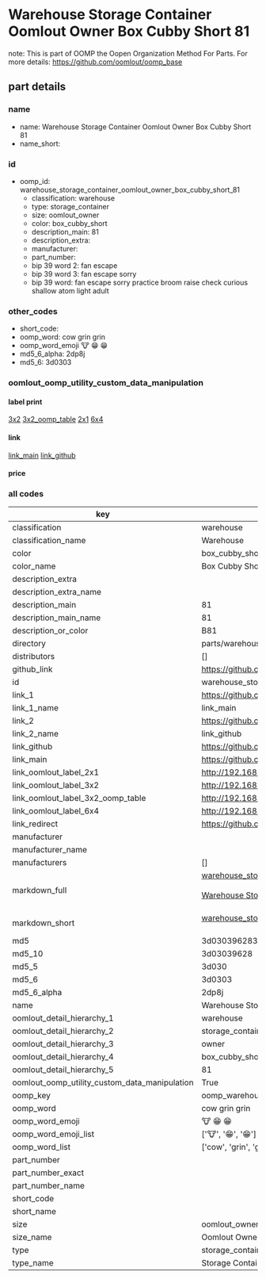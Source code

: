 # Warehouse Storage Container Oomlout Owner Box Cubby Short 81  

note: This is part of OOMP the Oopen Organization Method For Parts. For more details: https://github.com/oomlout/oomp_base

##  part details
  







### name
* name: Warehouse Storage Container Oomlout Owner Box Cubby Short 81
* name_short: 
### id
* oomp_id: warehouse_storage_container_oomlout_owner_box_cubby_short_81
  * classification: warehouse
  * type: storage_container
  * size: oomlout_owner
  * color: box_cubby_short
  * description_main: 81
  * description_extra: 
  * manufacturer: 
  * part_number: 
  * bip 39 word 2: fan escape
  * bip 39 word 3: fan escape sorry
  * bip 39 word: fan escape sorry practice broom raise check curious shallow atom light adult

### other_codes
* short_code: 
* oomp_word: cow grin grin
* oomp_word_emoji :cow: :grin: :grin:
* md5_6_alpha: 2dp8j
* md5_6: 3d0303






### oomlout_oomp_utility_custom_data_manipulation
#### label print
[3x2](http://192.168.1.245:1112/?label=oomp%202dp8j)
[3x2_oomp_table](http://192.168.1.108:1112/?label=oomp%202dp8j)
[2x1](http://192.168.1.242:1112/?label=oomp%202dp8j)
[6x4](http://192.168.1.55:1112/?label=oomp%202dp8j)    

#### link

[link_main](https://github.com/oomlout/oomlout_oomp_version_1_messy/tree/main/parts/warehouse_storage_container_oomlout_owner_box_cubby_short_81) [link_github](https://github.com/oomlout/oomlout_oomp_version_1_messy/tree/main/parts/warehouse_storage_container_oomlout_owner_box_cubby_short_81)                             

#### price







### all codes 
| key | value |  
| --- | --- |  
| classification | warehouse |  
| classification_name | Warehouse |  
| color | box_cubby_short |  
| color_name | Box Cubby Short |  
| description_extra |  |  
| description_extra_name |  |  
| description_main | 81 |  
| description_main_name | 81 |  
| description_or_color | B81 |  
| directory | parts/warehouse_storage_container_oomlout_owner_box_cubby_short_81 |  
| distributors | [] |  
| github_link | https://github.com/oomlout/oomlout_oomp_part_src/tree/main/parts/warehouse_storage_container_oomlout_owner_box_cubby_short_81 |  
| id | warehouse_storage_container_oomlout_owner_box_cubby_short_81 |  
| link_1 | https://github.com/oomlout/oomlout_oomp_version_1_messy/tree/main/parts/warehouse_storage_container_oomlout_owner_box_cubby_short_81 |  
| link_1_name | link_main |  
| link_2 | https://github.com/oomlout/oomlout_oomp_version_1_messy/tree/main/parts/warehouse_storage_container_oomlout_owner_box_cubby_short_81 |  
| link_2_name | link_github |  
| link_github | https://github.com/oomlout/oomlout_oomp_version_1_messy/tree/main/parts/warehouse_storage_container_oomlout_owner_box_cubby_short_81 |  
| link_main | https://github.com/oomlout/oomlout_oomp_version_1_messy/tree/main/parts/warehouse_storage_container_oomlout_owner_box_cubby_short_81 |  
| link_oomlout_label_2x1 | http://192.168.1.242:1112/?label=oomp%202dp8j |  
| link_oomlout_label_3x2 | http://192.168.1.245:1112/?label=oomp%202dp8j |  
| link_oomlout_label_3x2_oomp_table | http://192.168.1.108:1112/?label=oomp%202dp8j |  
| link_oomlout_label_6x4 | http://192.168.1.55:1112/?label=oomp%202dp8j |  
| link_redirect | https://github.com/oomlout/oomlout_oomp_version_1_messy/tree/main/parts/warehouse_storage_container_oomlout_owner_box_cubby_short_81 |  
| manufacturer |  |  
| manufacturer_name |  |  
| manufacturers | [] |  
| markdown_full | [warehouse_storage_container_oomlout_owner_box_cubby_short_81](none)<br>[](none)<br>[Warehouse Storage Container Oomlout Owner Box Cubby Short 81](none)<br><br> |  
| markdown_short | [warehouse_storage_container_oomlout_owner_box_cubby_short_81](none)<br><br> |  
| md5 | 3d0303962835e4e2c48e6a979ed34296 |  
| md5_10 | 3d03039628 |  
| md5_5 | 3d030 |  
| md5_6 | 3d0303 |  
| md5_6_alpha | 2dp8j |  
| name | Warehouse Storage Container Oomlout Owner Box Cubby Short 81 |  
| oomlout_detail_hierarchy_1 | warehouse |  
| oomlout_detail_hierarchy_2 | storage_container |  
| oomlout_detail_hierarchy_3 | owner |  
| oomlout_detail_hierarchy_4 | box_cubby_short |  
| oomlout_detail_hierarchy_5 | 81 |  
| oomlout_oomp_utility_custom_data_manipulation | True |  
| oomp_key | oomp_warehouse_storage_container_oomlout_owner_box_cubby_short_81 |  
| oomp_word | cow grin grin |  
| oomp_word_emoji | :cow: :grin: :grin: |  
| oomp_word_emoji_list | [':cow:', ':grin:', ':grin:'] |  
| oomp_word_list | ['cow', 'grin', 'grin'] |  
| part_number |  |  
| part_number_exact |  |  
| part_number_name |  |  
| short_code |  |  
| short_name |  |  
| size | oomlout_owner |  
| size_name | Oomlout Owner |  
| type | storage_container |  
| type_name | Storage Container |  
